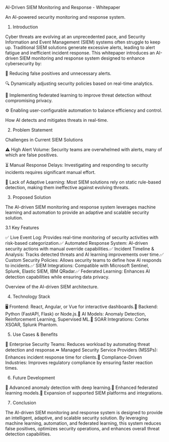 AI-Driven SIEM Monitoring and Response - Whitepaper

An AI-powered security monitoring and response system.

1. Introduction

Cyber threats are evolving at an unprecedented pace, and Security Information and Event Management (SIEM) systems often struggle to keep up. Traditional SIEM solutions generate excessive alerts, leading to alert fatigue and inefficient incident response. This whitepaper introduces an AI-driven SIEM monitoring and response system designed to enhance cybersecurity by:

🚀 Reducing false positives and unnecessary alerts.

🔍 Dynamically adjusting security policies based on real-time analytics.

🤖 Implementing federated learning to improve threat detection without compromising privacy.

⚙️ Enabling user-configurable automation to balance efficiency and control.

How AI detects and mitigates threats in real-time.

2. Problem Statement

Challenges in Current SIEM Solutions

⚠️ High Alert Volume: Security teams are overwhelmed with alerts, many of which are false positives.

⏳ Manual Response Delays: Investigating and responding to security incidents requires significant manual effort.

📏 Lack of Adaptive Learning: Most SIEM solutions rely on static rule-based detection, making them ineffective against evolving threats.



3. Proposed Solution

The AI-driven SIEM monitoring and response system leverages machine learning and automation to provide an adaptive and scalable security solution.

3.1 Key Features

✅ Live Event Log: Provides real-time monitoring of security activities with risk-based categorization.✅ Automated Response System: AI-driven security actions with manual override capabilities.✅ Incident Timeline & Analysis: Tracks detected threats and AI learning improvements over time.✅ Custom Security Policies: Allows security teams to define how AI responds to incidents.✅ SIEM Integrations: Compatible with Microsoft Sentinel, Splunk, Elastic SIEM, IBM QRadar.✅ Federated Learning: Enhances AI detection capabilities while ensuring data privacy.

Overview of the AI-driven SIEM architecture.

4. Technology Stack

🖥 Frontend: React, Angular, or Vue for interactive dashboards.🔧 Backend: Python (FastAPI, Flask) or Node.js.🤖 AI Models: Anomaly Detection, Reinforcement Learning, Supervised ML.🔗 SOAR Integrations: Cortex XSOAR, Splunk Phantom.

5. Use Cases & Benefits

🎯 Enterprise Security Teams: Reduces workload by automating threat detection and response.⏩ Managed Security Service Providers (MSSPs): Enhances incident response time for clients.📜 Compliance-Driven Industries: Improves regulatory compliance by ensuring faster reaction times.

6. Future Development

🔮 Advanced anomaly detection with deep learning.📡 Enhanced federated learning models.📌 Expansion of supported SIEM platforms and integrations.



7. Conclusion

The AI-driven SIEM monitoring and response system is designed to provide an intelligent, adaptive, and scalable security solution. By leveraging machine learning, automation, and federated learning, this system reduces false positives, optimizes security operations, and enhances overall threat detection capabilities.
